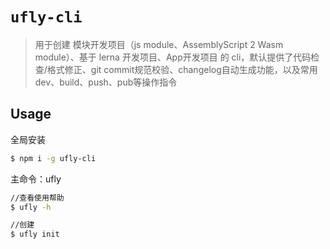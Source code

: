 # `ufly-cli`

> 用于创建 模块开发项目（js module、AssemblyScript 2 Wasm module）、基于 lerna 开发项目、App开发项目 的 cli，默认提供了代码检查/格式修正、git commit规范校验、changelog自动生成功能，以及常用dev、build、push、pub等操作指令

## Usage
全局安装

```bash
$ npm i -g ufly-cli
```

主命令：ufly

```bash
//查看使用帮助
$ ufly -h

//创建
$ ufly init
```